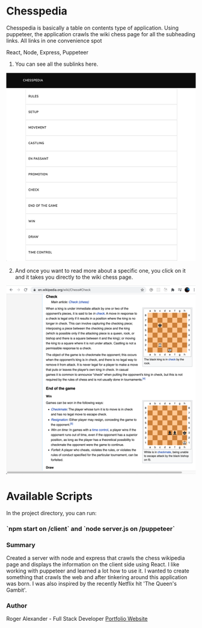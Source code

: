 # Chesspedia

Chesspedia is basically a table on contents type of application. Using puppeteer, the application crawls the wiki chess page for all the subheading links. All links in one convenience spot

React, Node, Express, Puppeteer

1. You can see all the sublinks here.

<img src="client/src/media/pup1.png" width="7000" height="500">

2. And once you want to read more about a specific one, you click on it and it takes you directly to the wiki chess page.

<img src="client/src/media/pup2.png" width="650" height="500">

# Available Scripts

In the project directory, you can run:

<h3>`npm start on /client` and `node server.js on /puppeteer`</h3>

<h3>Summary</h3>
Created a server with node and express that crawls the chess wikipedia page and displays the information on the client side using React. I like working with puppeteer and learned a lot how to use it. I wanted to create something that crawls the web and after tinkering around this application was born. I was also inspired by the recently Netflix hit 'The Queen's Gambit'.

<h3>Author</h3>

Roger Alexander - Full Stack Developer <a href="http://www.douschesois.com">Portfolio Website</a>
